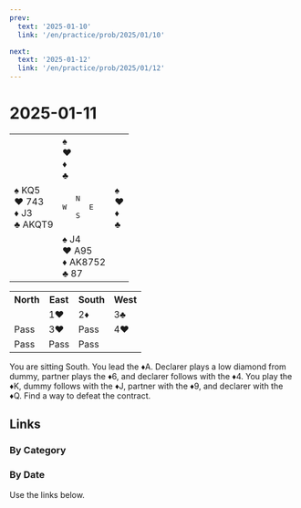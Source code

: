 ```yaml
---
prev:
  text: '2025-01-10'
  link: '/en/practice/prob/2025/01/10'

next:
  text: '2025-01-12'
  link: '/en/practice/prob/2025/01/12'
---
```


# 2025-01-11

<table class="deal">
	<tr>
		<td></td>
		<td>♠ <br>♥ <br>♦ <br>♣ </td>
		<td></td>
	</tr>
	<tr>
		<td>♠ KQ5<br>♥ 743<br>♦ J3<br>♣ AKQT9</td>
		<td><pre>   N<br>W     E<br>   S</pre></td>
		<td>♠ <br>♥ <br>♦ <br>♣ </td>
	</tr>
	<tr>
		<td></td>
		<td>♠ J4<br>♥ A95<br>♦ AK8752<br>♣ 87</td>
		<td></td>
	</tr>
</table>

<table class="auction">
	<tr>
		<th>North</th>
		<th>East</th>
		<th>South</th>
		<th>West</th>
	</tr>
	<tr>
		<td></td>
		<td>1♥</td>
		<td>2♦</td>
		<td>3♣</td>
	</tr>
	<tr>
		<td>Pass</td>
		<td>3♥</td>
		<td>Pass</td>
		<td>4♥</td>
	</tr>
	<tr>
		<td>Pass</td>
		<td>Pass</td>
		<td>Pass</td>
		<td></td>
	</tr>
</table>

You are sitting South. You lead the ♦A. Declarer plays a low diamond from dummy, partner plays the ♦6, and declarer follows with the ♦4. You play the ♦K, dummy follows with the ♦J, partner with the ♦9, and declarer with the ♦Q. Find a way to defeat the contract.

## Links

[<Badge type="tip" text="Check Solution"/>](/en/learning/prob/2025/01/11)

### By Category

[<Badge type="tip" text="<--"/>](/en/practice/prob/2025/01/07)
[<Badge type="tip" text="Calendar"/>](/en/practice/calendar/2025/01)
[<Badge type="tip" text="-->"/>](/en/practice/prob/2025/01/14)

### By Date

Use the links below.